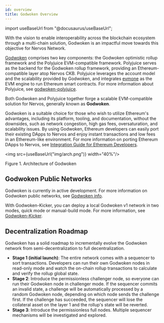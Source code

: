 ```yaml
---
id: overview
title: Godwoken Overview
---
```

import useBaseUrl from "@docusaurus/useBaseUrl";

With the vision to enable interoperability across the blockchain ecosystem through a multi-chain solution, Godwoken is an impactful move towards this objective for Nervos Network.

<!--[Godwoken](https://github.com/godwokenrises/godwoken) is a layer 2 optimistic rollup solution and an EVM-compatible layer that builds on top of Nervos Layer 1, which is also known as CKB.-->

[Godwoken](https://github.com/godwokenrises/godwoken) comprises two key components: the Godwoken optimistic rollup framework and the Polyjuice EVM-compatible framework. Polyjuice serves as the backend for the Godwoken rollup framework, providing an Ethereum-compatible layer atop Nervos CKB. Polyjuice leverages the account model and the scalability provided by Godwoken, and integrates [evmone](https://github.com/ethereum/evmone) as the EVM engine to run Ethereum smart contracts. For more information about Polyjuice, see [godwoken-polyjuice](https://github.com/godwokenrises/godwoken/tree/develop/gwos-evm).

Both Godwoken and Polyjuice together forge a scalable EVM-compatible solution for Nervos, generally known as **Godwoken**.

Godwoken is a suitable choice for those who wish to utilize Ethereum's advantages, including its platform, tooling, and documentation, without the downsides, such as network congestion, high gas fees, oversaturation, and scalability issues. By using Godwoken, Ethereum developers can easily port their existing DApps to Nervos and enjoy instant transactions and low fees in an Ethereum-like environment. For more information on porting Ethereum DApps to Nervos, see [Integration Guide for Ethereum Developers](integration).

<!--Powered by Godwoken, developers can choose to work with Solidity, just like on Ethereum, while enjoying extra bonuses of interoperability with other blockchains. For Ethereum developers, Godwoken is the go-to option for both universes. By using Godwoken, they can easily port their existing DApps to Nervos. It enables them to expand their reach and brand awareness within the DeFi development-focused network, while benefitting from instant transactions and low fees in an Ethereum-like environment.-->

<img src={useBaseUrl("img/arch.png")}  width="40%"/>

Figure 1. Architecture of Godwoken

## Godwoken Public Networks

Godwoken is currently in active development. For more information on Godwoken public networks, see [Godwoken info](https://github.com/godwokenrises/godwoken-info/tree/info).

With Godwoken-Kicker, you can deploy a local Godwoken v1 network in two modes, quick mode or manual-build mode. For more information, see [Godwoken-Kicker](godwokenkicker).

## Decentralization Roadmap

Godwoken has a solid roadmap to incrementally evolve the Godwoken network from semi-decentralization to full decentralization.

- **Stage 1 (initial launch)**: The entire network comes with a sequencer to sort transactions. Developers can run their own Godwoken nodes in read-only mode and watch the on-chain rollup transactions to calculate and verify the rollup global state.
- **Stage 2**: Introduce the permissionless challenger node, so everyone can run their Godwoken node in challenger mode. If the sequencer commits an invalid state, a challenge will be automatically processed by a random Godwoken node, depending on which node sends the challenge first. If the challenge has succeeded, the sequencer will lose the collateral asset on the layer 1 and the rollup's state will be reverted.
- **Stage 3**: Introduce the permissionless full nodes. Multiple sequencer mechanisms will be investigated and explored.


